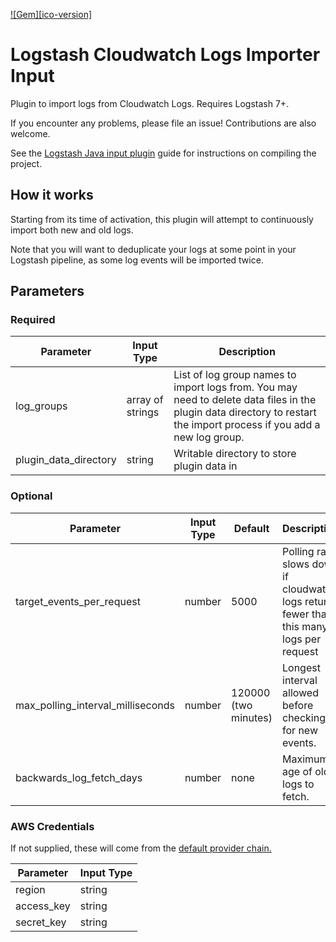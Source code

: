 [![Gem][ico-version]][link-rubygems]

# Logstash Cloudwatch Logs Importer Input

Plugin to import logs from Cloudwatch Logs. Requires Logstash 7+.

If you encounter any problems, please file an issue! Contributions are also welcome.

See the [Logstash Java input plugin](https://www.elastic.co/guide/en/logstash/current/java-input-plugin.html) guide for instructions on compiling the project.

## How it works
Starting from its time of activation, this plugin will attempt to continuously import 
both new and old logs.

Note that you will want to deduplicate your logs at some point in your Logstash pipeline, as some log events will be imported twice.


## Parameters

### Required

| Parameter | Input Type | Description |
|-----------|------------|---------|
| log_groups | array of strings | List of log group names to import logs from. You may need to delete data files in the plugin data directory to restart the import process if you add a new log group. |
| plugin_data_directory | string | Writable directory to store plugin data in |
 

### Optional

| Parameter | Input Type | Default | Description |
|-----------|------------|---------|---------| 
| target_events_per_request | number | 5000 | Polling rate slows down if cloudwatch logs returns fewer than this many logs per request |
| max_polling_interval_milliseconds | number | 120000 (two minutes) | Longest interval allowed before checking for new events. |
| backwards_log_fetch_days | number | none | Maximum age of old logs to fetch. |

### AWS Credentials
If not supplied, these will come from the [default provider chain.](
https://docs.aws.amazon.com/sdk-for-java/v1/developer-guide/credentials.html#credentials-default)

| Parameter | Input Type |
|-----------|------------|
| region | string |
| access_key | string |
| secret_key | string |

[link-rubygems]: https://rubygems.org/gems/logstash-input-cloudwatch_logs_importer